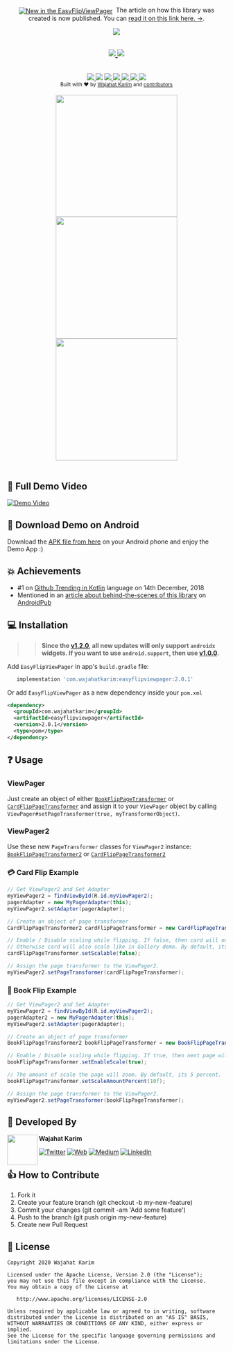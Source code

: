 <div align="center"><p><a href="https://android.jlelse.eu/easyflipviewpager-the-flip-animations-for-your-viewpager-fd66b34f4703"><img alt="New in the EasyFlipViewPager" align="center" src="https://img.shields.io/badge/%F0%9F%93%84%20-NEW-red.svg" /></a>&nbsp;
The article on how this library was created is now published. You can <a href="https://android.jlelse.eu/easyflipviewpager-the-flip-animations-for-your-viewpager-fd66b34f4703">read it on this link here. →</a>.
</p></div>

<div align="center"><img src="https://raw.githubusercontent.com/wajahatkarim3/EasyFlipViewPager/master/Art/easyflipviewpager_logo.png"/></div>
<h2 align="center"><a href="https://twitter.com/intent/tweet?url=https%3A%2F%2Fgithub.com%2Fwajahatkarim3%2FEasyFlipViewPager&text=Create%20amazing%20book%20or%20card%20flipping%20animations%20for%20your%20ViewPager%20in%20Android%20with%20these%202-lines%20of%20code%20through%20EasyFlipViewPager&hashtags=android%2C%20kotlin%2C%20java%2C%20opensource%2C%20programming">
        <img src="https://img.shields.io/twitter/url/http/shields.io.svg?style=social"/>
    </a> <a href="https://twitter.com/WajahatKarim">
        <img src="https://img.shields.io/twitter/follow/WajahatKarim?style=social"/>
    </a></h2> 

<br/>
<div align="center">
    <!-- AppCenter -->
    <a href="https://appcenter.ms">
        <img src="https://build.appcenter.ms/v0.1/apps/5776861f-efe6-4d09-bee7-5e60bbd176f3/branches/master/badge"/>
    </a>
    <!-- Bintray -->
    <a href='https://bintray.com/wajahatkarim3/EasyFlipViewPager/com.wajahatkarim3.easyflipviewpager/_latestVersion'><img src='https://api.bintray.com/packages/wajahatkarim3/EasyFlipViewPager/com.wajahatkarim3.easyflipviewpager/images/download.svg'></a>
    </a>
    <!-- Product Hunt -->
    <a href="https://www.producthunt.com/posts/easyflipviewpager">
        <img src='https://img.shields.io/badge/Available%20On-ProductHunt-orange.svg'>
    </a>
    <!-- Arsenal 
    <a href="https://android-arsenal.com/details/1/7109">
        <img src="https://img.shields.io/badge/Android%20Arsenal-Easy%20Validation-brightgreen.svg?style=flat"/>
    </a>    -->
    <!-- API -->
    <a href="https://android-arsenal.com/api?level=14">
        <img src="https://img.shields.io/badge/API-14%2B-orange.svg?style=flat"/>
    </a>
    <!-- PRs Welcome -->
    <a href="">
        <img src="https://img.shields.io/badge/PRs-welcome-brightgreen.svg"/>
    </a>
    <!-- GitHub stars 
    <a href="https://github.com/wajahatkarim3/EasyFlipViewPager">
        <img src="https://img.shields.io/github/stars/nisrulz/validatetor.svg?style=social&label=Star"/>
    </a> -->
    <!-- GitHub forks 
    <a href="https://github.com/wajahatkarim3/EasyFlipViewPager/fork">
        <img src="https://img.shields.io/github/forks/nisrulz/validatetor.svg?style=social&label=Fork"/>
    </a> -->
    <!-- GitHub watchers 
    <a href="https://github.com/wajahatkarim3/EasyFlipViewPager">
        <img src="https://img.shields.io/github/watchers/nisrulz/validatetor.svg?style=social&label=Watch"/>
    </a> -->
    <!-- Say Thanks! -->
    <a href="https://saythanks.io/to/wajahatkarim3">
        <img src="https://img.shields.io/badge/Say%20Thanks-!-1EAEDB.svg"/>
    </a>
    <a href="https://www.paypal.me/WajahatKarim/5">
        <img src="https://img.shields.io/badge/$-donate-ff69b4.svg?maxAge=2592000&amp;style=flat">
    </a>
    <br/>
     <!-- GitHub followers 
    <a href="https://github.com/wajahatkarim3/EasyFlipViewPager">
        <img src="https://img.shields.io/github/followers/nisrulz.svg?style=social&label=Follow%20@nisrulz"/>
    </a> -->
    <!-- Twitter Follow 
    <a href="https://twitter.com/WajahatKarim">
        <img src="https://img.shields.io/twitter/follow/nisrulz.svg?style=social"/>
    </a> -->
</div>

<div align="center">
  <sub>Built with ❤︎ by
  <a href="https://twitter.com/WajahatKarim">Wajahat Karim</a> and
  <a href="https://github.com/wajahatkarim3/EasyFlipViewPager/graphs/contributors">
    contributors
  </a>
</div>
<br/>

<div align="center">
  <img src="https://raw.githubusercontent.com/wajahatkarim3/EasyFlipViewPager/master/Art/book_flip_demo.gif" width="280px" /> <img src="https://raw.githubusercontent.com/wajahatkarim3/EasyFlipViewPager/master/Art/poker_demo.gif" width="280px" /> <img src="https://raw.githubusercontent.com/wajahatkarim3/EasyFlipViewPager/master/Art/gallery_demo.gif" width="280px" />
</div>
        
<br/>

## 📖 Full Demo Video
[![Demo Video](https://img.youtube.com/vi/ibuHv06wdhs/0.jpg)](https://www.youtube.com/watch?v=ibuHv06wdhs)

## 📱 Download Demo on Android
Download the [APK file from here](https://github.com/wajahatkarim3/EasyFlipViewPager/blob/master/EasyFlipViewPagerDemo-2.0.0.apk?raw=true) on your Android phone and enjoy the Demo App :)

## 💥 Achievements
* #1 on [Github Trending in Kotlin](https://github.com/trending/kotlin?since=daily) language on 14th December, 2018 
* Mentioned in an [article about behind-the-scenes of this library](https://android.jlelse.eu/easyflipviewpager-the-flip-animations-for-your-viewpager-fd66b34f4703) on [AndroidPub](https://android.jlelse.eu/)

## 💻 Installation

>> **Since the [v1.2.0](https://github.com/wajahatkarim3/EasyFlipViewPager/releases/tag/1.2.0), all new updates will only support `androidx` widgets. If you want to use `android.support`, then use [v1.0.0](https://github.com/wajahatkarim3/EasyFlipViewPager/releases/tag/1.0.0).**

Add `EasyFlipViewPager` in app's ```build.gradle``` file:

```groovy
   implementation 'com.wajahatkarim:easyflipviewpager:2.0.1'
```
Or add `EasyFlipViewPager` as a new dependency inside your `pom.xml`
```xml
<dependency>
  <groupId>com.wajahatkarim</groupId>
  <artifactId>easyflipviewpager</artifactId>
  <version>2.0.1</version>
  <type>pom</type>
</dependency>
```
## ❓ Usage

### ViewPager
Just create an object of either [`BookFlipPageTransformer`](https://github.com/wajahatkarim3/EasyFlipViewPager/blob/master/easyflipviewpager/src/main/java/com/wajahatkarim3/easyflipviewpager/BookFlipPageTransformer.java) or [`CardFlipPageTransformer`](https://github.com/wajahatkarim3/EasyFlipViewPager/blob/master/easyflipviewpager/src/main/java/com/wajahatkarim3/easyflipviewpager/CardFlipPageTransformer.java) and assign it to your `ViewPager` object by calling `ViewPager#setPageTransformer(true, myTransformerObject)`.

### ViewPager2
Use these new `PageTransformer` classes for `ViewPager2` instance: [`BookFlipPageTransformer2`](https://github.com/wajahatkarim3/EasyFlipViewPager/blob/master/easyflipviewpager/src/main/java/com/wajahatkarim3/easyflipviewpager/BookFlipPageTransformer2.java) or [`CardFlipPageTransformer2`](https://github.com/wajahatkarim3/EasyFlipViewPager/blob/master/easyflipviewpager/src/main/java/com/wajahatkarim3/easyflipviewpager/CardFlipPageTransformer2.java) 


### 💳 Card Flip Example
```java
// Get ViewPager2 and Set Adapter
myViewPager2 = findViewById(R.id.myViewPager2);
pagerAdapter = new MyPagerAdapter(this);
myViewPager2.setAdapter(pagerAdapter);

// Create an object of page transformer
CardFlipPageTransformer2 cardFlipPageTransformer = new CardFlipPageTransformer2();

// Enable / Disable scaling while flipping. If false, then card will only flip as in Poker card example. 
// Otherwise card will also scale like in Gallery demo. By default, its true.
cardFlipPageTransformer.setScalable(false);

// Assign the page transformer to the ViewPager2.
myViewPager2.setPageTransformer(cardFlipPageTransformer);
```

### 📄 Book Flip Example
```java
// Get ViewPager2 and Set Adapter        
myViewPager2 = findViewById(R.id.myViewPager2);
pagerAdapter2 = new MyPagerAdapter(this);
myViewPager2.setAdapter(pagerAdapter);

// Create an object of page transformer
BookFlipPageTransformer2 bookFlipPageTransformer = new BookFlipPageTransformer2();

// Enable / Disable scaling while flipping. If true, then next page will scale in (zoom in). By default, its true.
bookFlipPageTransformer.setEnableScale(true);

// The amount of scale the page will zoom. By default, its 5 percent.
bookFlipPageTransformer.setScaleAmountPercent(10f);

// Assign the page transformer to the ViewPager2.
myViewPager2.setPageTransformer(bookFlipPageTransformer);
```

## 👨 Developed By

<a href="https://twitter.com/WajahatKarim" target="_blank">
  <img src="https://avatars1.githubusercontent.com/u/8867121?s=460&v=4" width="70" align="left">
</a>

**Wajahat Karim**

[![Twitter](https://img.shields.io/badge/-twitter-grey?logo=twitter)](https://twitter.com/WajahatKarim)
[![Web](https://img.shields.io/badge/-web-grey?logo=appveyor)](https://wajahatkarim.com/)
[![Medium](https://img.shields.io/badge/-medium-grey?logo=medium)](https://medium.com/@wajahatkarim3)
[![Linkedin](https://img.shields.io/badge/-linkedin-grey?logo=linkedin)](https://www.linkedin.com/in/wajahatkarim/)


## 👍 How to Contribute
1. Fork it
2. Create your feature branch (git checkout -b my-new-feature)
3. Commit your changes (git commit -am 'Add some feature')
4. Push to the branch (git push origin my-new-feature)
5. Create new Pull Request

## 📃 License

    Copyright 2020 Wajahat Karim

    Licensed under the Apache License, Version 2.0 (the "License");
    you may not use this file except in compliance with the License.
    You may obtain a copy of the License at

       http://www.apache.org/licenses/LICENSE-2.0

    Unless required by applicable law or agreed to in writing, software
    distributed under the License is distributed on an "AS IS" BASIS,
    WITHOUT WARRANTIES OR CONDITIONS OF ANY KIND, either express or implied.
    See the License for the specific language governing permissions and
    limitations under the License.
